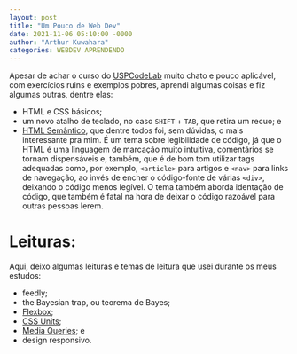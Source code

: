 ```yaml
---
layout: post
title: "Um Pouco de Web Dev"
date: 2021-11-06 05:10:00 -0000
author: "Arthur Kuwahara"
categories: WEBDEV APRENDENDO
---
```

Apesar de achar o curso do [USPCodeLab][ucl] muito chato e pouco aplicável, com exercícios ruins e exemplos pobres, aprendi algumas coisas e fiz algumas outras, dentre elas:

- HTML e CSS básicos;
- um novo atalho de teclado, no caso `SHIFT` + `TAB`, que retira um recuo; e
- [HTML Semântico][html-semantico], que dentre todos foi, sem dúvidas, o mais interessante pra mim. É um tema sobre legibilidade de código, já que o HTML é uma linguagem de marcação muito intuitiva, comentários se tornam dispensáveis e, também, que é de bom tom utilizar tags adequadas como, por exemplo, `<article>` para artigos e `<nav>` para links de navegação, ao invés de encher o código-fonte de várias `<div>`, deixando o código menos legível. O tema também aborda identação de código, que também é fatal na hora de deixar o código razoável para outras pessoas lerem.


# Leituras:

Aqui, deixo algumas leituras e temas de leitura que usei durante os meus estudos:

- feedly;
- the Bayesian trap, ou teorema de Bayes;
- [Flexbox](https://css-tricks.com/snippets/css/a-guide-to-flexbox/);
- [CSS Units](https://www.w3schools.com/cssref/css_units.asp);
- [Media Queries](https://developer.mozilla.org/pt-BR/docs/Web/CSS/Media_Queries/Using_media_queries); e
- design responsivo.

[html-semantico]: https://www.devmedia.com.br/html-semantico-conheca-os-elementos-semanticos-da-html5/38065
[ucl]: https://uclsanca.netlify.app/
